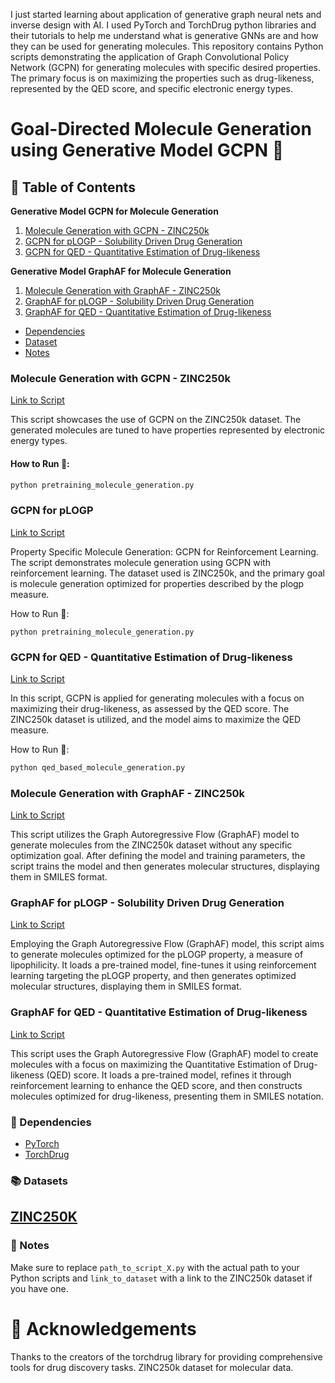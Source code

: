 I just started learning about application of generative graph neural nets and inverse design with AI. I used PyTorch and TorchDrug python libraries and their tutorials to help me understand what is generative GNNs are and how they can be used for generating molecules. This repository contains Python scripts demonstrating the application of Graph Convolutional Policy Network (GCPN) for generating molecules with specific desired properties. The primary focus is on maximizing the properties such as drug-likeness, represented by the QED score, and specific electronic energy types.

# Goal-Directed Molecule Generation using Generative Model GCPN :pill:

## :bookmark_tabs: Table of Contents
**Generative Model GCPN for Molecule Generation**
1. [Molecule Generation with GCPN - ZINC250k](#molecule-generation-with-gcpn---zinc250k)
2. [GCPN for pLOGP - Solubility Driven Drug Generation](#gcpn-for-pLOGP)
3. [GCPN for QED - Quantitative Estimation of Drug-likeness](#gcpn-for-qed---quantitative-estimation-of-drug-likeness)

**Generative Model GraphAF for Molecule Generation**
1. [Molecule Generation with GraphAF - ZINC250k](#molecule-generation-with-graphAF---zinc250k)
2. [GraphAF for pLOGP - Solubility Driven Drug Generation](#graphaF-for-plogp-solubility-driven-drug-generation)
3. [GraphAF for QED - Quantitative Estimation of Drug-likeness](#graphAF-for-qed---quantitative-estimation-of-drug-likeness)

- [Dependencies](#dependencies)
- [Dataset](#dataset)
- [Notes](#notes)

### Molecule Generation with GCPN - ZINC250k
[Link to Script](https://github.com/Ajaykhanna/Machine_Learning_with_Chemistry/blob/f56dff2773dd5b7deaf1e317966810d6de91cfe5/GNNs/molecue_generation/GCPN/pretraining_molecule_generation.ipynb)

This script showcases the use of GCPN on the ZINC250k dataset. The generated molecules are tuned to have properties represented by electronic energy types.

#### How to Run :runner::
```bash
python pretraining_molecule_generation.py
```

### GCPN for pLOGP
[Link to Script](https://github.com/Ajaykhanna/Machine_Learning_with_Chemistry/blob/f56dff2773dd5b7deaf1e317966810d6de91cfe5/GNNs/molecue_generation/GCPN/plogp_based_molecule_generation.ipynb)

Property Specific Molecule Generation: GCPN for Reinforcement Learning. 
The script demonstrates molecule generation using GCPN with reinforcement learning. The dataset used is ZINC250k, and the primary goal is molecule generation optimized for properties described by the plogp measure.

How to Run :runner::
```
python pretraining_molecule_generation.py
```

### GCPN for QED - Quantitative Estimation of Drug-likeness
[Link to Script](https://github.com/Ajaykhanna/Machine_Learning_with_Chemistry/blob/f56dff2773dd5b7deaf1e317966810d6de91cfe5/GNNs/molecue_generation/GCPN/qed_based_molecule_generation.ipynb)

In this script, GCPN is applied for generating molecules with a focus on maximizing their drug-likeness, as assessed by the QED score. The ZINC250k dataset is utilized, and the model aims to maximize the QED measure.

How to Run :runner::
```bash
python qed_based_molecule_generation.py
```

### Molecule Generation with GraphAF - ZINC250k
[Link to Script](https://github.com/Ajaykhanna/Machine_Learning_with_Chemistry/blob/83faa27e5ed748b316c6d3789555231c7822c866/GNNs/molecue_generation/GraphAF/pretrained_molecule_generation.ipynb)

This script utilizes the Graph Autoregressive Flow (GraphAF) model to generate molecules from the ZINC250k dataset without any specific optimization goal. After defining the model and training parameters, the script trains the model and then generates molecular structures, displaying them in SMILES format.

### GraphAF for pLOGP - Solubility Driven Drug Generation
[Link to Script](https://github.com/Ajaykhanna/Machine_Learning_with_Chemistry/blob/83faa27e5ed748b316c6d3789555231c7822c866/GNNs/molecue_generation/GraphAF/plogp_based_molecule_generation.ipynb)

Employing the Graph Autoregressive Flow (GraphAF) model, this script aims to generate molecules optimized for the pLOGP property, a measure of lipophilicity. It loads a pre-trained model, fine-tunes it using reinforcement learning targeting the pLOGP property, and then generates optimized molecular structures, displaying them in SMILES format.

### GraphAF for QED - Quantitative Estimation of Drug-likeness
[Link to Script](https://github.com/Ajaykhanna/Machine_Learning_with_Chemistry/blob/83faa27e5ed748b316c6d3789555231c7822c866/GNNs/molecue_generation/GraphAF/qed_based_molecule_generation.ipynb)

This script uses the Graph Autoregressive Flow (GraphAF) model to create molecules with a focus on maximizing the Quantitative Estimation of Drug-likeness (QED) score. It loads a pre-trained model, refines it through reinforcement learning to enhance the QED score, and then constructs molecules optimized for drug-likeness, presenting them in SMILES notation.

### :wrench: Dependencies
- [PyTorch](https://pytorch.org/)
- [TorchDrug](https://torchdrug.ai/docs/installation.html)

### :books: Datasets
[ZINC250K](https://zinc.docking.org/)
---
### :memo: Notes
Make sure to replace `path_to_script_X.py` with the actual path to your Python scripts and `link_to_dataset` with a link to the ZINC250k dataset if you have one.

# :clap: Acknowledgements
Thanks to the creators of the torchdrug library for providing comprehensive tools for drug discovery tasks.
ZINC250k dataset for molecular data.
